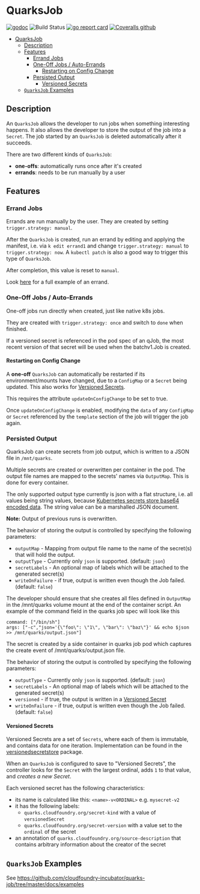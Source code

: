 # QuarksJob

[![godoc](https://godoc.org/code.cloudfoundry.org/quarks-job?status.svg)](https://godoc.org/code.cloudfoundry.org/quarks-job)
![Build Status](https://github.com/cloudfoundry-incubator/quarks-job/workflows/quarks-job-ci/badge.svg)
[![go report card](https://goreportcard.com/badge/code.cloudfoundry.org/quarks-job)](https://goreportcard.com/report/code.cloudfoundry.org/quarks-job)
[![Coveralls github](https://img.shields.io/coveralls/github/cloudfoundry-incubator/quarks-job.svg?style=flat)](https://coveralls.io/github/cloudfoundry-incubator/quarks-job?branch=HEAD)

- [QuarksJob](#quarksjob)
  - [Description](#description)
  - [Features](#features)
    - [Errand Jobs](#errand-jobs)
    - [One-Off Jobs / Auto-Errands](#one-off-jobs--auto-errands)
      - [Restarting on Config Change](#restarting-on-config-change)
    - [Persisted Output](#persisted-output)
      - [Versioned Secrets](#versioned-secrets)
  - [`QuarksJob` Examples](#quarksjob-examples)

## Description

An `QuarksJob` allows the developer to run jobs when something interesting happens. It also allows the developer to store the output of the job into a `Secret`.
The job started by an `QuarksJob` is deleted automatically after it succeeds.

There are two different kinds of `QuarksJob`:

- **one-offs**: automatically runs once after it's created
- **errands**: needs to be run manually by a user

## Features

### Errand Jobs

Errands are run manually by the user. They are created by setting `trigger.strategy: manual`.

After the `QuarksJob` is created, run an errand by editing and applying the
manifest, i.e. via `k edit errand1` and change `trigger.strategy: manual` to `trigger.strategy: now`. A `kubectl patch` is also a good way to trigger this type of `QuarksJob`.

After completion, this value is reset to `manual`.

Look [here](https://github.com/cloudfoundry-incubator/quarks-job/blob/master/docs/examples/qjob_errand.yaml) for a full example of an errand.

### One-Off Jobs / Auto-Errands

One-off jobs run directly when created, just like native k8s jobs.

They are created with `trigger.strategy: once` and switch to `done` when
finished.

If a versioned secret is referenced in the pod spec of an qJob, the most recent
version of that secret will be used when the batchv1.Job is created.

#### Restarting on Config Change

A **one-off** `QuarksJob` can
automatically be restarted if its environment/mounts have changed, due to a
`ConfigMap` or a `Secret` being updated. This also works for [Versioned Secrets](#versioned-secrets).

This requires the attribute `updateOnConfigChange` to be set to true.

Once `updateOnConfigChange` is enabled, modifying the `data` of any `ConfigMap` or `Secret` referenced by the `template` section of the job will trigger the job again.

### Persisted Output

QuarksJob can create secrets from job output, which is written to a JSON file in `/mnt/quarks`.

Multiple secrets are created or overwritten per container in the pod. The output file names are mapped to the secrets' names via `OutputMap`. This is done for every container.

The only supported output type currently is json with a flat structure, i.e.
all values being string values, because [Kubernetes secrets store base64 encoded data](https://kubernetes.io/docs/concepts/configuration/secret/#creating-a-secret-manually). The string value can be a marshalled JSON document.

**Note:** Output of previous runs is overwritten.

The behavior of storing the output is controlled by specifying the following parameters:

- `outputMap` - Mapping from output file name to the name of the secret(s) that will hold the output.
- `outputType` - Currently only `json` is supported. (default: `json`)
- `secretLabels` - An optional map of labels which will be attached to the generated secret(s)
- `writeOnFailure` - if true, output is written even though the Job failed. (default: `false`)

The developer should ensure that she creates all files defined in `OutputMap` in the /mnt/quarks volume mount at the end of the container script. An example of the command field in the quarks job spec will look like this

```
command: ["/bin/sh"]
args: ["-c","json='{\"foo\": \"1\", \"bar\": \"baz\"}' && echo $json >> /mnt/quarks/output.json"]
```

The secret is created by a side container in quarks job pod which captures the create event of /mnt/quarks/output.json file.

The behavior of storing the output is controlled by specifying the following parameters:

  - `outputType` - Currently only `json` is supported. (default: `json`)
  - `secretLabels` - An optional map of labels which will be attached to the generated secret(s)
  - `versioned` - if true, the output is written in a [Versioned Secret](#versioned-secrets)
  - `writeOnFailure` - if true, output is written even though the Job failed. (default: `false`)

#### Versioned Secrets

Versioned Secrets are a set of `Secrets`, where each of them is immutable, and contains data for one iteration. Implementation can be found in the [versionedsecretstore](https://github.com/cloudfoundry-incubator/quarks-utils/tree/master/pkg/versionedsecretstore) package.

When an `QuarksJob` is configured to save to "Versioned Secrets", the controller looks for the `Secret` with the largest ordinal, adds `1` to that value, and _creates a new Secret_.

Each versioned secret has the following characteristics:

- its name is calculated like this: `<name>-v<ORDINAL>` e.g. `mysecret-v2`
- it has the following labels:
  - `quarks.cloudfoundry.org/secret-kind` with a value of `versionedSecret`
  - `quarks.cloudfoundry.org/secret-version` with a value set to the `ordinal` of the secret
- an annotation of `quarks.cloudfoundry.org/source-description` that contains arbitrary information about the creator of the secret

## `QuarksJob` Examples

See https://github.com/cloudfoundry-incubator/quarks-job/tree/master/docs/examples
